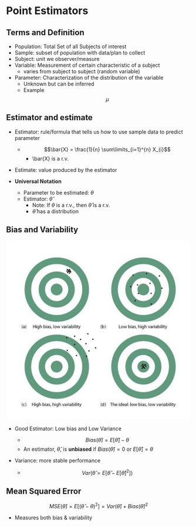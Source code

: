 # Point Estimators

## Terms and Definition
* Population: Total Set of all Subjects of interest
* Sample: subset of population with data/plan to collect
* Subject: unit we observer/measure
* Variable: Measurement of certain characteristic of a subject
    * varies from subject to subject (random variable)
* Parameter: Characterization of the distribution of the variable
    * Unknown but can be inferred
    * Example $$\mu$$ 


## Estimator and estimate
* Estimator: rule/formula that tells us how to use sample data to predict parameter
    * $$\bar{X} = \frac{1}{n} \sum\limits_{i=1}^{n} X_{i}$$ 
        * \bar{X} is a r.v.
* Estimate: value produced by the estimator

* **Universal Notation**
    * Parameter to be estimated: $\theta$
    * Estimator: $\hat{\theta}$
        * Note: If $\theta$ is a r.v., then $\hat{\theta}$ is a r.v.
        * $\hat{\theta}$ has a distribution

## Bias and Variability

![alt text](src/image.png)   

* Good Estimator: Low bias and Low Variance
    * $$Bias(\hat{\theta}) = E[\hat{\theta}] - \theta $$
    * An estimator, $\hat{\theta}$, is **unbiased** if $Bias(\hat{\theta}) = 0$ or $E[\hat{\theta}] = \theta$

* Variance: more stable performance
    * $$Var(\hat{\theta} = E\big[ \hat{\theta} - E[\hat{\theta}]^{2} \big])$$

## Mean Squared Error

 $$MSE(\hat{\theta}) = E \big[ (\hat{\theta} - \theta)^{2} \big]  = Var(\hat{\theta}) + Bias(\hat{\theta})^{2}$$ 

 * Measures both bias & variability 